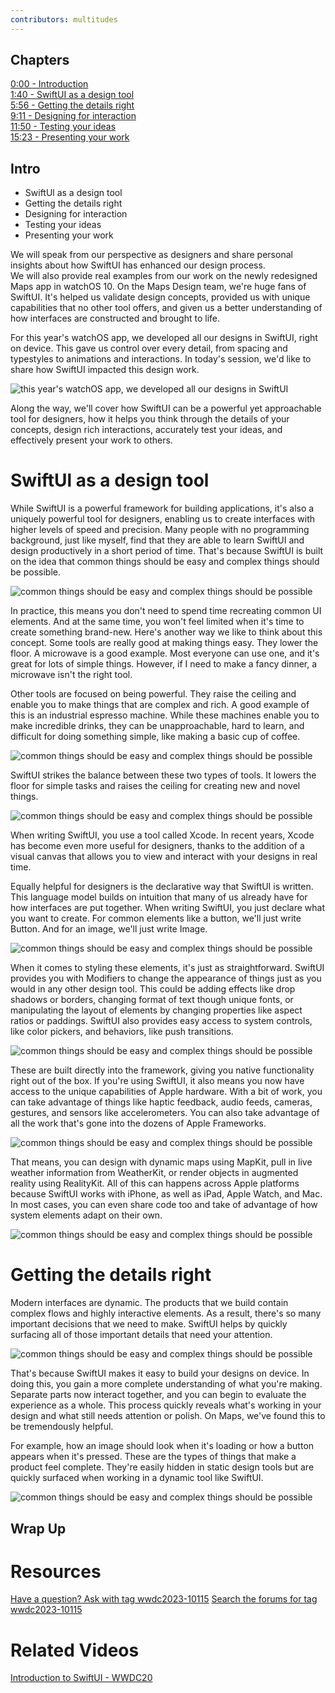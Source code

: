 ```yaml
---
contributors: multitudes
---
```


## Chapters
[0:00 - Introduction](https://developer.apple.com/videos/play/wwdc2023/10115/?time=0)  
[1:40 - SwiftUI as a design tool](https://developer.apple.com/videos/play/wwdc2023/10115/?time=100)  
[5:56 - Getting the details right](https://developer.apple.com/videos/play/wwdc2023/10115/?time=356)  
[9:11 - Designing for interaction](https://developer.apple.com/videos/play/wwdc2023/10115/?time=551)  
[11:50 - Testing your ideas](https://developer.apple.com/videos/play/wwdc2023/10115/?time=710)  
[15:23 - Presenting your work](https://developer.apple.com/videos/play/wwdc2023/10115/?time=923)  

## Intro

- SwiftUl as a design tool  
- Getting the details right  
- Designing for interaction  
- Testing your ideas  
- Presenting your work

We will speak from our perspective as designers and share personal insights about how SwiftUI has enhanced our design process.  
We will also provide real examples from our work on the newly redesigned Maps app in watchOS 10. On the Maps Design team, we're huge fans of SwiftUI. It's helped us validate design concepts, provided us with unique capabilities that no other tool offers, and given us a better understanding of how interfaces are constructed and brought to life. 

For this year's watchOS app, we developed all our designs in SwiftUI, right on device. This gave us control over every detail, from spacing and typestyles to animations and interactions. In today's session, we'd like to share how SwiftUI impacted this design work. 

![this year's watchOS app, we developed all our designs in SwiftUI][designWatch]  

[designWatch]: ../../../images/notes/wwdc23/10115/designWatch.jpg

Along the way, we'll cover how SwiftUI can be a powerful yet approachable tool for designers, how it helps you think through the details of your concepts, design rich interactions, accurately test your ideas, and effectively present your work to others. 

# SwiftUl as a design tool
While SwiftUI is a powerful framework for building applications, it's also a uniquely powerful tool for designers, enabling us to create interfaces with higher levels of speed and precision. Many people with no programming background, just like myself, find that they are able to learn SwiftUI and design productively in a short period of time. That's because SwiftUI is built on the idea that common things should be easy and complex things should be possible. 

![common things should be easy and complex things should be possible][commonThings]  

[commonThings]: ../../../images/notes/wwdc23/10115/commonThings.jpg

In practice, this means you don't need to spend time recreating common UI elements. And at the same time, you won't feel limited when it's time to create something brand-new. Here's another way we like to think about this concept. Some tools are really good at making things easy. They lower the floor. A microwave is a good example. Most everyone can use one, and it's great for lots of simple things. However, if I need to make a fancy dinner, a microwave isn't the right tool.

Other tools are focused on being powerful. They raise the ceiling and enable you to make things that are complex and rich. A good example of this is an industrial espresso machine. While these machines enable you to make incredible drinks, they can be unapproachable, hard to learn, and difficult for doing something simple, like making a basic cup of coffee. 

![common things should be easy and complex things should be possible][commonThings2]  

[commonThings2]: ../../../images/notes/wwdc23/10115/commonThings2.jpg

SwiftUI strikes the balance between these two types of tools. It lowers the floor for simple tasks and raises the ceiling for creating new and novel things. 

![common things should be easy and complex things should be possible][commonThings3]  

[commonThings3]: ../../../images/notes/wwdc23/10115/commonThings3.jpg

When writing SwiftUI, you use a tool called Xcode. In recent years, Xcode has become even more useful for designers, thanks to the addition of a visual canvas that allows you to view and interact with your designs in real time.

Equally helpful for designers is the declarative way that SwiftUI is written. This language model builds on intuition that many of us already have for how interfaces are put together. When writing SwiftUI, you just declare what you want to create. For common elements like a button, we'll just write Button. And for an image, we'll just write Image.

![common things should be easy and complex things should be possible][commonThings4]  

[commonThings4]: ../../../images/notes/wwdc23/10115/commonThings4.jpg

When it comes to styling these elements, it's just as straightforward. SwiftUI provides you with Modifiers to change the appearance of things just as you would in any other design tool. This could be adding effects like drop shadows or borders, changing format of text though unique fonts, or manipulating the layout of elements by changing properties like aspect ratios or paddings. SwiftUI also provides easy access to system controls, like color pickers, and behaviors, like push transitions.

![common things should be easy and complex things should be possible][commonThings5]  

[commonThings5]: ../../../images/notes/wwdc23/10115/commonThings5.jpg

These are built directly into the framework, giving you native functionality right out of the box. If you're using SwiftUI, it also means you now have access to the unique capabilities of Apple hardware. With a bit of work, you can take advantage of things like haptic feedback, audio feeds, cameras, gestures, and sensors like accelerometers. You can also take advantage of all the work that's gone into the dozens of Apple Frameworks. 

![common things should be easy and complex things should be possible][commonThings6]  

[commonThings6]: ../../../images/notes/wwdc23/10115/commonThings6.jpg

That means, you can design with dynamic maps using MapKit, pull in live weather information from WeatherKit, or render objects in augmented reality using RealityKit. All of this can happens across Apple platforms because SwiftUI works with iPhone, as well as iPad, Apple Watch, and Mac. In most cases, you can even share code too and take of advantage of how system elements adapt on their own. 

![common things should be easy and complex things should be possible][commonThings7]  

[commonThings7]: ../../../images/notes/wwdc23/10115/commonThings7.jpg

# Getting the details right
Modern interfaces are dynamic. The products that we build contain complex flows and highly interactive elements. As a result, there's so many important decisions that we need to make. SwiftUI helps by quickly surfacing all of those important details that need your attention.

![common things should be easy and complex things should be possible][commonThings8]  

[commonThings8]: ../../../images/notes/wwdc23/10115/commonThings8.jpg

That's because SwiftUI makes it easy to build your designs on device. In doing this, you gain a more complete understanding of what you're making. Separate parts now interact together, and you can begin to evaluate the experience as a whole. This process quickly reveals what's working in your design and what still needs attention or polish. On Maps, we've found this to be tremendously helpful.

For example, how an image should look when it's loading or how a button appears when it's pressed. These are the types of things that make a product feel complete. They're easily hidden in static design tools but are quickly surfaced when working in a dynamic tool like SwiftUI.

![common things should be easy and complex things should be possible][commonThings9]  

[commonThings9]: ../../../images/notes/wwdc23/10115/commonThings9.jpg



## Wrap Up

# Resources
[Have a question? Ask with tag wwdc2023-10115](https://developer.apple.com/forums/create/question?tag1=239&tag2=609030)
[Search the forums for tag wwdc2023-10115](https://developer.apple.com/forums/tags/wwdc2023-10115)

# Related Videos
[Introduction to SwiftUI - WWDC20](https://developer.apple.com/videos/play/wwdc2020/10119)

